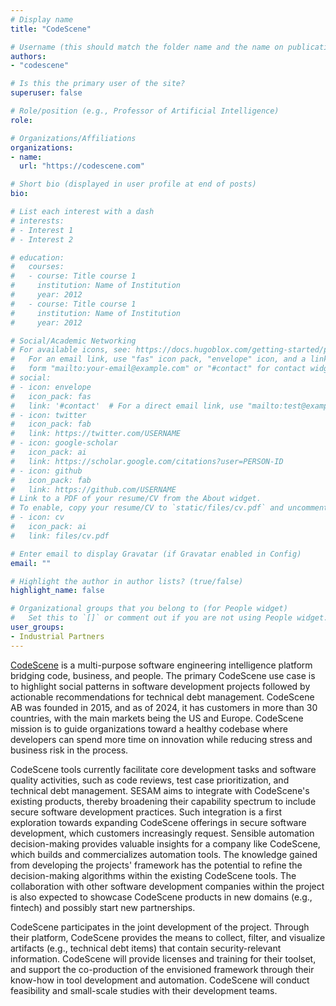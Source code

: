 ```yaml
---
# Display name
title: "CodeScene"

# Username (this should match the folder name and the name on publications)
authors:
- "codescene"

# Is this the primary user of the site?
superuser: false

# Role/position (e.g., Professor of Artificial Intelligence)
role:

# Organizations/Affiliations
organizations:
- name: 
  url: "https://codescene.com"

# Short bio (displayed in user profile at end of posts)
bio: 

# List each interest with a dash
# interests:
# - Interest 1
# - Interest 2

# education:
#   courses:
#   - course: Title course 1
#     institution: Name of Institution
#     year: 2012
#   - course: Title course 1
#     institution: Name of Institution
#     year: 2012

# Social/Academic Networking
# For available icons, see: https://docs.hugoblox.com/getting-started/page-builder/#icons
#   For an email link, use "fas" icon pack, "envelope" icon, and a link in the
#   form "mailto:your-email@example.com" or "#contact" for contact widget.
# social:
# - icon: envelope
#   icon_pack: fas
#   link: '#contact'  # For a direct email link, use "mailto:test@example.org".
# - icon: twitter
#   icon_pack: fab
#   link: https://twitter.com/USERNAME
# - icon: google-scholar
#   icon_pack: ai
#   link: https://scholar.google.com/citations?user=PERSON-ID
# - icon: github
#   icon_pack: fab
#   link: https://github.com/USERNAME
# Link to a PDF of your resume/CV from the About widget.
# To enable, copy your resume/CV to `static/files/cv.pdf` and uncomment the lines below.
# - icon: cv
#   icon_pack: ai
#   link: files/cv.pdf

# Enter email to display Gravatar (if Gravatar enabled in Config)
email: ""

# Highlight the author in author lists? (true/false)
highlight_name: false

# Organizational groups that you belong to (for People widget)
#   Set this to `[]` or comment out if you are not using People widget.
user_groups:
- Industrial Partners
---
```


[CodeScene](https://codescene.com) is a multi-purpose software engineering intelligence platform bridging code, business, and people.
The primary CodeScene use case is to highlight social patterns in software development projects followed by actionable recommendations for technical debt management. 
CodeScene AB was founded in 2015, and as of 2024, it has customers in  more than 30 countries, with the main markets being the US and Europe. 
CodeScene mission is to guide organizations toward a healthy codebase where developers can spend more time on innovation while reducing stress and business risk in the process.

CodeScene tools currently facilitate core development tasks and software quality activities, such as code reviews, test case prioritization, and technical debt management.
SESAM aims to integrate with CodeScene's existing products, thereby broadening their capability spectrum to include secure software development practices. 
Such integration is a first exploration towards expanding CodeScene offerings in secure software development, which customers increasingly request.
Sensible automation decision-making provides valuable insights for a company like CodeScene, which builds and commercializes automation tools. 
The knowledge gained from developing the projects' framework has the potential to refine the decision-making algorithms within the existing CodeScene tools.
The collaboration with other software development companies within the project is also expected to showcase CodeScene products in new domains (e.g., fintech) and possibly start new partnerships. 

CodeScene participates in the joint development of the project. Through their platform, CodeScene provides the means to collect, filter, and visualize artifacts (e.g., technical debt items) that contain security-relevant information. 
CodeScene will provide licenses and training for their toolset, and support the co-production of the envisioned framework through their know-how in tool development and automation.
CodeScene will conduct feasibility and small-scale studies with their development teams. 

